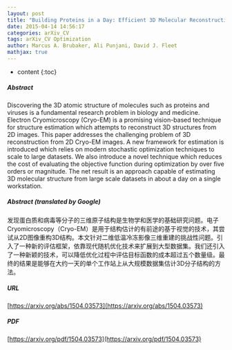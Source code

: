 ```yaml
---
layout: post
title: "Building Proteins in a Day: Efficient 3D Molecular Reconstruction"
date: 2015-04-14 14:56:17
categories: arXiv_CV
tags: arXiv_CV Optimization
author: Marcus A. Brubaker, Ali Punjani, David J. Fleet
mathjax: true
---
```


* content
{:toc}

##### Abstract
Discovering the 3D atomic structure of molecules such as proteins and viruses is a fundamental research problem in biology and medicine. Electron Cryomicroscopy (Cryo-EM) is a promising vision-based technique for structure estimation which attempts to reconstruct 3D structures from 2D images. This paper addresses the challenging problem of 3D reconstruction from 2D Cryo-EM images. A new framework for estimation is introduced which relies on modern stochastic optimization techniques to scale to large datasets. We also introduce a novel technique which reduces the cost of evaluating the objective function during optimization by over five orders or magnitude. The net result is an approach capable of estimating 3D molecular structure from large scale datasets in about a day on a single workstation.

##### Abstract (translated by Google)
发现蛋白质和病毒等分子的三维原子结构是生物学和医学的基础研究问题。电子Cryomicroscopy（Cryo-EM）是用于结构估计的有前途的基于视觉的技术，其尝试从2D图像重构3D结构。本文针对二维低温冷冻影像三维重建的挑战性问题。引入了一种新的评估框架，依靠现代随机优化技术来扩展到大型数据集。我们还引入了一种新颖的技术，可以降低优化过程中评估目标函数的成本超过五个数量级。最终的结果是能够在大约一天的单个工作站上从大规模数据集估计3D分子结构的方法。

##### URL
[https://arxiv.org/abs/1504.03573](https://arxiv.org/abs/1504.03573)

##### PDF
[https://arxiv.org/pdf/1504.03573](https://arxiv.org/pdf/1504.03573)

